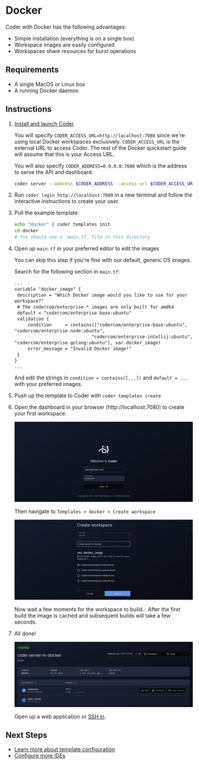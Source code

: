 # Docker

Coder with Docker has the following advantages:

- Simple installation (everything is on a single box)
- Workspace images are easily configured
- Workspaces share resources for burst operations

## Requirements

- A single MacOS or Linux box
- A running Docker daemon

## Instructions

1.  [Install and launch Coder](../install.md)

    You will specify `CODER_ACCESS_URL=http://localhost:7080` since we're using
    local Docker workspaces exclusively. `CODER_ACCESS_URL` is the external URL
    to access Coder. The rest of the Docker quickstart guide will assume that
    this is your Access URL.

    You will also specify `CODER_ADDRESS=0.0.0.0:7080` which is the address to
    serve the API and dashboard.

    ```bash
    coder server --address $CODER_ADDRESS --access-url $CODER_ACCESS_URL
    ```

1.  Run `coder login http://localhost:7080` in a new terminal and follow the
    interactive instructions to create your user.

1.  Pull the example template:

    ```bash
    echo "docker" | coder templates init
    cd docker
    # You should see a `main.tf` file in this directory
    ```

1.  Open up `main.tf` in your preferred editor to edit the images

    You can skip this step if you're fine with our default, generic OS images.

    Search for the following section in `main.tf`:

    ```hcl
    ...
    variable "docker_image" {
     description = "Which Docker image would you like to use for your workspace?"
     # The codercom/enterprise-* images are only built for amd64
     default = "codercom/enterprise-base:ubuntu"
     validation {
         condition     = contains(["codercom/enterprise-base:ubuntu", "codercom/enterprise-node:ubuntu",
                                 "codercom/enterprise-intellij:ubuntu", "codercom/enterprise-golang:ubuntu"], var.docker_image)
         error_message = "Invalid Docker image!"
     }
    }
    ...
    ```

    And edit the strings in `condition = contains([...])` and `default = ...`
    with your preferred images.

1.  Push up the template to Coder with `coder templates create`
1.  Open the dashboard in your browser (http://localhost:7080) to create your
    first workspace:

    <img src="../images/quickstart/docker/login.png">

    Then navigate to `Templates > docker > Create workspace`

    <img src="../images/quickstart/docker/create-workspace.png">

    Now wait a few moments for the workspace to build... After the first build
    the image is cached and subsequent builds will take a few seconds.

1.  All done!

    <img src="../images/quickstart/docker/ides.png">

    Open up a web application or [SSH in](../ides.md#ssh-configuration).

## Next Steps

- [Learn more about template configuration](../templates.md)
- [Configure more IDEs](../ides/configuring-web-ides.md)
